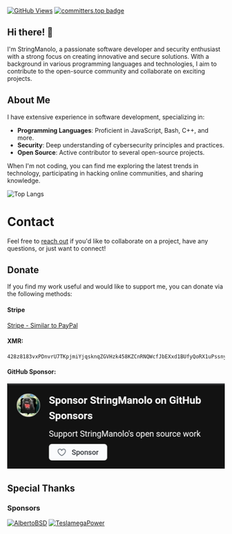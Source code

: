 [![GitHub Views](https://komarev.com/ghpvc/?username=StringManolo&color=2A3F36)](https://github.com/stringmanolo)
[![committers.top badge](https://user-badge.committers.top/spain/StringManolo.svg?a=2)](https://user-badge.committers.top/spain/StringManolo)

## Hi there! 👋

I'm StringManolo, a passionate software developer and security enthusiast with a strong focus on creating innovative and secure solutions. With a background in various programming languages and technologies, I aim to contribute to the open-source community and collaborate on exciting projects.

## About Me

I have extensive experience in software development, specializing in:

- **Programming Languages**: Proficient in JavaScript, Bash, C++, and more.
- **Security**: Deep understanding of cybersecurity principles and practices.
- **Open Source**: Active contributor to several open-source projects.

When I'm not coding, you can find me exploring the latest trends in technology, participating in hacking online communities, and sharing knowledge.


![Top Langs](https://github-readme-stats.vercel.app/api/top-langs/?username=StringManolo&hide=html,css,smali,makefile,dogescript&langs_count=10)

# Contact
Feel free to [reach out](https://stringmanolo.github.io/portfolio/#contact) if you'd like to collaborate on a project, have any questions, or just want to connect!



## Donate

If you find my work useful and would like to support me, you can donate via the following methods:
#### Stripe
[Stripe - Similar to PayPal](https://buy.stripe.com/bIY7t6b1z3T857G3cc)

#### XMR:
```
428z8183vxPDnvrU7TKpjmiYjqsknqZGVHzk458KZCnRNQWcfJbEXxd1BUfyQoRX1uPssnynN7KwMh2GMeWfK7BeFp1htMA
```

#### GitHub Sponsor:
[![Sponsor](https://raw.githubusercontent.com/StringManolo/share/master/images/sponsor_card.jpg)](https://github.com/sponsors/StringManolo)

## Special Thanks

### Sponsors

[![AlbertoBSD](https://avatars.githubusercontent.com/u/17832765?s=60&v=4)](https://github.com/albertobsd) 
[![TeslamegaPower](https://avatars.githubusercontent.com/u/132848198?s=60&v=4)](https://github.com/TeslamegaPower)
